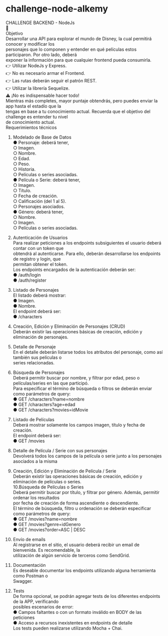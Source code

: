 # challenge-node-alkemy
CHALLENGE BACKEND - NodeJs<br>
🚀<br>
Objetivo<br>
Desarrollar una API para explorar el mundo de Disney, la cual permitirá conocer y modificar los<br>
personajes que lo componen y entender en qué películas estos participaron. Por otro lado, deberá<br>
exponer la información para que cualquier frontend pueda consumirla.<br>
👉 Utilizar NodeJs y Express.<br>
👉 No es necesario armar el Frontend.<br>
👉 Las rutas deberán seguir el patrón REST.<br>
👉 Utilizar la librería Sequelize.<br>
⚠️ ¡No es indispensable hacer todo!<br>
Mientras más completes, mayor puntaje obtendrás, pero puedes enviar la app hasta el estadío que la<br>
tengas en base a tu conocimiento actual. Recuerda que el objetivo del challenge es entender tu nivel<br>
de conocimiento actual.<br>
Requerimientos técnicos<br>
1. Modelado de Base de Datos<br>
● Personaje: deberá tener,<br>
○ Imagen.<br>
○ Nombre.<br>
○ Edad.<br>
○ Peso.<br>
○ Historia.<br>
○ Películas o series asociadas.<br>
● Película o Serie: deberá tener,<br>
○ Imagen.<br>
○ Título.<br>
○ Fecha de creación.<br>
○ Calificación (del 1 al 5).<br>
○ Personajes asociados.<br>
● Género: deberá tener,<br>
○ Nombre.<br>
○ Imagen.<br>
○ Películas o series asociadas.<br>
2. Autenticación de Usuarios<br>
Para realizar peticiones a los endpoints subsiguientes el usuario deberá contar con un token que<br>
obtendrá al autenticarse. Para ello, deberán desarrollarse los endpoints de registro y login, que<br>
permitan obtener el token.<br>
Los endpoints encargados de la autenticación deberán ser:<br>
● /auth/login<br>
● /auth/register<br>
3. Listado de Personajes<br>
El listado deberá mostrar:<br>
● Imagen.<br>
● Nombre.<br>
El endpoint deberá ser:<br>
● /characters<br>
4. Creación, Edición y Eliminación de Personajes (CRUD)<br>
Deberán existir las operaciones básicas de creación, edición y eliminación de personajes.<br>
5. Detalle de Personaje<br>
En el detalle deberán listarse todos los atributos del personaje, como así también sus películas o<br>
series relacionadas.<br>
6. Búsqueda de Personajes<br>
Deberá permitir buscar por nombre, y filtrar por edad, peso o películas/series en las que participó.<br>
Para especificar el término de búsqueda o filtros se deberán enviar como parámetros de query:<br>
● GET /characters?name=nombre<br>
● GET /characters?age=edad<br>
● GET /characters?movies=idMovie<br>
7. Listado de Películas<br>
Deberá mostrar solamente los campos imagen, título y fecha de creación.<br>
El endpoint deberá ser:<br>
● GET /movies<br>
8. Detalle de Película / Serie con sus personajes<br>
Devolverá todos los campos de la película o serie junto a los personajes asociados a la misma<br>
9. Creación, Edición y Eliminación de Película / Serie<br>
Deberán existir las operaciones básicas de creación, edición y eliminación de películas o series.<br>
10.Búsqueda de Películas o Series<br>
Deberá permitir buscar por título, y filtrar por género. Además, permitir ordenar los resultados<br>
por fecha de creación de forma ascendiente o descendiente.<br>
El término de búsqueda, filtro u ordenación se deberán especificar como parámetros de query:<br>
● GET /movies?name=nombre<br>
● GET /movies?genre=idGenero<br>
● GET /movies?order=ASC | DESC<br>

11. Envío de emails<br>
Al registrarse en el sitio, el usuario deberá recibir un email de bienvenida. Es recomendable, la<br>
utilización de algún servicio de terceros como SendGrid.<br>
12. Documentación<br>
Es deseable documentar los endpoints utilizando alguna herramienta como Postman o<br>
Swagger.<br>
13. Tests<br>
De forma opcional, se podrán agregar tests de los diferentes endpoints de la APP, verificando<br>
posibles escenarios de error:<br>
● Campos faltantes o con un formato inválido en BODY de las peticiones<br>
● Acceso a recursos inexistentes en endpoints de detalle<br>
Los tests pueden realizarse utilizando Mocha + Chai.<br>
